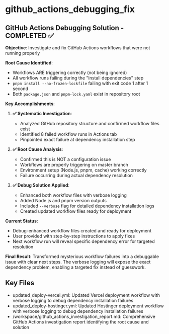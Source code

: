 # github_actions_debugging_fix

## GitHub Actions Debugging Solution - COMPLETED ✅

**Objective**: Investigate and fix GitHub Actions workflows that were not running properly

**Root Cause Identified**: 
- Workflows ARE triggering correctly (not being ignored)
- All workflow runs failing during the "Install dependencies" step
- `pnpm install --no-frozen-lockfile` failing with exit code 1 after 1 second
- Both `package.json` and `pnpm-lock.yaml` exist in repository root

**Key Accomplishments**:

1. **✅ Systematic Investigation**: 
   - Analyzed GitHub repository structure and confirmed workflow files exist
   - Identified 8 failed workflow runs in Actions tab
   - Pinpointed exact failure at dependency installation step

2. **✅ Root Cause Analysis**: 
   - Confirmed this is NOT a configuration issue
   - Workflows are properly triggering on master branch
   - Environment setup (Node.js, pnpm, cache) working correctly
   - Failure occurring during actual dependency resolution

3. **✅ Debug Solution Applied**:
   - Enhanced both workflow files with verbose logging
   - Added Node.js and pnpm version outputs
   - Included `--verbose` flag for detailed dependency installation logs
   - Created updated workflow files ready for deployment

**Current Status**: 
- Debug-enhanced workflow files created and ready for deployment
- User provided with step-by-step instructions to apply fixes
- Next workflow run will reveal specific dependency error for targeted resolution

**Final Result**: Transformed mysterious workflow failures into a debuggable issue with clear next steps. The verbose logging will expose the exact dependency problem, enabling a targeted fix instead of guesswork.

## Key Files

- updated_deploy-vercel.yml: Updated Vercel deployment workflow with verbose logging to debug dependency installation failures
- updated_deploy-hostinger.yml: Updated Hostinger deployment workflow with verbose logging to debug dependency installation failures
- /workspace/github_actions_investigation_report.md: Comprehensive GitHub Actions investigation report identifying the root cause and solution
